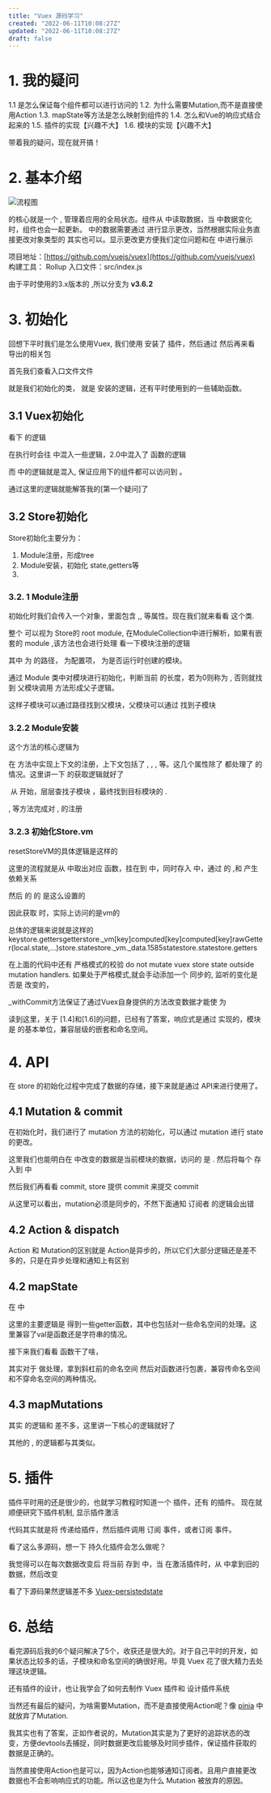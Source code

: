 ```yaml
---
title: "Vuex 源码学习"
created: "2022-06-11T10:08:27Z"
updated: "2022-06-11T10:08:27Z"
draft: false
---
```



# 1. 我的疑问
 1.1 是怎么保证每个组件都可以进行访问的
 1.2. 为什么需要Mutation,而不是直接使用Action
 1.3. mapState等方法是怎么映射到组件的
 1.4. 怎么和Vue的响应式结合起来的
 1.5. 插件的实现【兴趣不大】
 1.6. 模块的实现【兴趣不大】

带着我的疑问，现在就开搞！

#  2.  基本介绍

![流程图](https://vuex.vuejs.org/vuex.png)

 的核心就是一个 , 管理着应用的全局状态。组件从  中读取数据，当   中数据变化时，组件也会一起更新。
 中的数据需要通过  进行显示更改，当然根据实际业务直接更改对象类型的  其实也可以。显示更改更方便我们定位问题和在  中进行展示

项目地址：[https://github.com/vuejs/vuex](https://github.com/vuejs/vuex)
构建工具： Rollup
入口文件：src/index.js

由于平时使用的3.x版本的  ,所以分支为 **v3.6.2**

# 3. 初始化
回想下平时我们是怎么使用Vuex, 我们使用  安装了  插件，然后通过
然后再来看  导出的相关包


首先我们查看入口文件文件

 就是我们初始化的类， 就是  安装的逻辑，还有平时使用到的一些辅助函数。
## 3.1 Vuex初始化
看下 的逻辑


在执行时会往  中混入一些逻辑，2.0中混入了  函数的逻辑


而  中的逻辑就是混入, 保证应用下的组件都可以访问到  。

通过这里的逻辑就能解答我的[第一个疑问]了

## 3.2 Store初始化
Store初始化主要分为：
1. Module注册，形成tree
2. Module安装，初始化 state,getters等
3. 

### 3.2. 1 Module注册

初始化时我们会传入一个对象，里面包含 ,, 等属性。现在我们就来看看  这个类.



整个  可以视为 Store的 root module, 在ModuleCollection中进行解析，如果有嵌套的 module ,该方法也会进行处理
看一下模块注册的逻辑

其中  为  的路径， 为配置项，  为是否运行时创建的模块。

通过 Module 类中对模块进行初始化，判断当前  的长度，若为0则称为 , 否则就找到 父模块调用  方法形成父子逻辑。

这样子模块可以通过路径找到父模块，父模块可以通过   找到子模块


### 3.2.2 Module安装

这个方法的核心逻辑为


在  方法中实现上下文的注册，上下文包括了 ,  , ,  等。这几个属性除了  都处理了  的情况。这里讲一下  的获取逻辑就好了

 从 开始，层层查找子模块 ，最终找到目标模块的 .
 
 ,  等方法完成对 ,  的注册
 
 ### 3.2.3 初始化Store.vm
 

resetStoreVM的具体逻辑是这样的
 
 
这里的流程就是从  中取出对应  函数，挂在到 中，同时存入  中，通过  的  ,和  产生依赖关系

 
 然后  的  的  是这么设置的
 
因此获取  时，实际上访问的是vm的

总体的逻辑来说就是这样的
keystore.gettersgetterstore._vm[key]computed[key]computed[key]rawGetter(local.state,...)store.statestore._vm._data.1585statestore.statestore.getters

在上面的代码中还有 严格模式的校验
do not mutate vuex store state outside mutation handlers.
如果处于严格模式,就会手动添加一个 同步的, 监听的变化是否是  改变的，

_withCommit方法保证了通过Vuex自身提供的方法改变数据才能使  为 

读到这里，关于 [1.4]和[1.6]的问题，已经有了答案，响应式是通过  实现的，模块是  的基本单位，兼容层级的嵌套和命名空间。

# 4. API
在 store 的初始化过程中完成了数据的存储，接下来就是通过 API来进行使用了。

## 4.1 Mutation & commit
在初始化时，我们进行了 mutation 方法的初始化，可以通过 mutation 进行 state 的更改。

这里我们也能明白在  中改变的数据是当前模块的数据，访问的  是  . 然后将每个  存入到 中

然后我们再看看 commit, store 提供 commit 来提交 commit

从这里可以看出，mutation必须是同步的，不然下面通知 订阅者 的逻辑会出错

## 4.2 Action & dispatch
Action 和 Mutation的区别就是 Action是异步的，所以它们大部分逻辑还是差不多的，只是在异步处理和通知上有区别


## 4.2 mapState
在 中

这里的主要逻辑是 得到一些getter函数，其中也包括对一些命名空间的处理。这里兼容了val是函数还是字符串的情况。

接下来我们看看  函数干了啥，

其实对于 做处理，拿到斜杠前的命名空间 然后对函数进行包裹，兼容传命名空间和不穿命名空间的两种情况。

## 4.3 mapMutations
其实  的逻辑和  差不多，这里讲一下核心的逻辑就好了


其他的 ,  的逻辑都与其类似。 

# 5. 插件
插件平时用的还是很少的，也就学习教程时知道一个  插件，还有 的插件。
现在就顺便研究下插件机制, 显示插件激活

代码其实就是将  传递给插件，然后插件调用  订阅  事件，或者订阅  事件。

看了这么多源码，想一下 持久化插件会怎么做呢？ 

我觉得可以在每次数据改变后 将当前  存到  中，当  在激活插件时，从  中拿到旧的数据，然后改变 

看了下源码果然逻辑差不多 [Vuex-persistedstate](https://github.com/robinvdvleuten/vuex-persistedstate/blob/master/src/index.ts)

# 6. 总结
看完源码后我的6个疑问解决了5个，收获还是很大的。对于自己平时的开发，如果状态比较多的话，子模块和命名空间的确很好用。毕竟 Vuex 花了很大精力去处理这块逻辑。

还有插件的设计，也让我学会了如何去制作 Vuex 插件和 设计插件系统

当然还有最后的疑问，为啥需要Mutation，而不是直接使用Action呢？像 [pinia](https://pinia.vuejs.org/) 中就放弃了Mutation.

我其实也有了答案，正如作者说的，Mutation其实是为了更好的追踪状态的改变，方便devtools去捕捉，同时数据更改后能够及时同步插件，保证插件获取的数据是正确的。

当然直接使用Action也是可以，因为Action也能够通知订阅者。且用户直接更改数据也不会影响响应式的功能。所以这也是为什么 Mutation 被放弃的原因。

